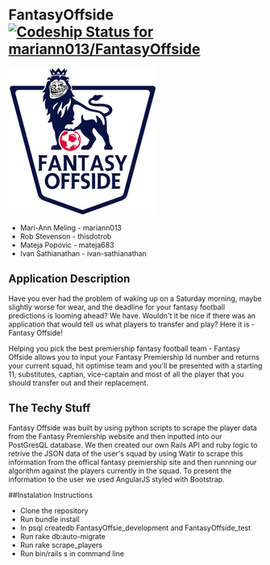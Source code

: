 # FantasyOffside [ ![Codeship Status for mariann013/FantasyOffside](https://codeship.com/projects/dcb279c0-87bd-0133-f070-36a0203442ba/status?branch=master)](https://codeship.com/projects/123015)

![alt tag](https://github.com/mariann013/FantasyOffside/blob/master/public/img/logo.png)

* Mari-Ann Meling - mariann013
* Rob Stevenson - thisdotrob
* Mateja Popovic - mateja683
* Ivan Sathianathan - ivan-sathianathan

## Application Description
Have you ever had the problem of waking up on a Saturday morning, maybe slightly worse for wear, and the deadline for your fantasy football predictions is looming ahead? We have. Wouldn't it be nice if there was an application that would tell us what players to transfer and play? Here it is - Fantasy Offside!

Helping you pick the best premiership fantasy football team - Fantasy Offside allows you to input your Fantasy Premiership Id number and returns your current squad, hit optimise team and you'll be presented with a starting 11, substitutes, captian, vice-captain and most of all the player that you should transfer out and their replacement.

## The Techy Stuff
Fantasy Offside was built by using python scripts to scrape the player data from the Fantasy Premiership website and then inputted into our PostGresQL database. 
We then created our own Rails API and ruby logic to retrive the JSON data of the user's squad by using Watir to scrape this information from the offical fantasy premiership site and then runnning our algorithm against the players currently in the squad. 
To present the information to the user we used AngularJS styled with Bootstrap. 

##Instalation Instructions
 
 - Clone the repository
 - Run bundle install
 - In psql createdb FantasyOffsie_development and FantasyOffside_test
 - Run rake db:auto-migrate
 - Run rake scrape_players
 - Run bin/rails s in command line


